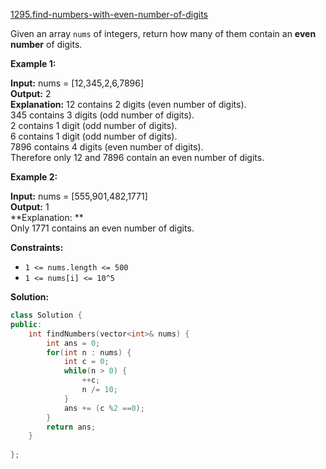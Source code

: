 [1295.find-numbers-with-even-number-of-digits](https://leetcode.com/problems/find-numbers-with-even-number-of-digits/)  

Given an array `nums` of integers, return how many of them contain an **even number** of digits.

**Example 1:**

  
**Input:** nums = \[12,345,2,6,7896\]  
**Output:** 2  
**Explanation:** 12 contains 2 digits (even number of digits).   
345 contains 3 digits (odd number of digits).   
2 contains 1 digit (odd number of digits).   
6 contains 1 digit (odd number of digits).   
7896 contains 4 digits (even number of digits).   
Therefore only 12 and 7896 contain an even number of digits.  

**Example 2:**

  
**Input:** nums = \[555,901,482,1771\]  
**Output:** 1   
**Explanation: **  
Only 1771 contains an even number of digits.  

**Constraints:**

*   `1 <= nums.length <= 500`
*   `1 <= nums[i] <= 10^5`  



**Solution:**  

```cpp
class Solution {
public:
    int findNumbers(vector<int>& nums) {
        int ans = 0;
        for(int n : nums) {
            int c = 0;
            while(n > 0) {
                ++c;
                n /= 10;
            }
            ans += (c %2 ==0);
        }
        return ans;
    }
    
};
```
      